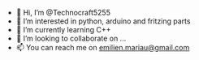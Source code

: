 - 👋 Hi, I’m @Technocraft5255
- 👀 I’m interested in python, arduino and fritzing parts
- 🌱 I’m currently learning C++
- 💞️ I’m looking to collaborate on ...
- 📫 You can reach me on emilien.mariau@gmail.com

<!---
Technocraft5255/Technocraft5255 is a ✨ special ✨ repository because its `README.md` (this file) appears on your GitHub profile.
You can click the Preview link to take a look at your changes.
--->
